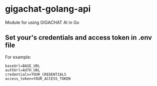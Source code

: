 # gigachat-golang-api
Module for using GIGACHAT AI in Go 

## Set your's credentials and access token in .env file
For example:

```
baseUrl=BASE_URL
authUrl=AUTH_URL
credentials=YOUR_CREDENTIALS
access_token=YOUR_ACCESS_TOKEN
```